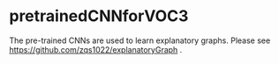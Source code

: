 # pretrainedCNNforVOC3
The pre-trained CNNs are used to learn explanatory graphs. Please see https://github.com/zqs1022/explanatoryGraph .
